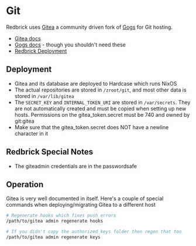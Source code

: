 # Git

Redbrick uses [Gitea](https://gitea.io/en-US/) a community driven fork of
[Gogs](https://gogs.io/) for Git hosting.

- [Gitea docs](https://docs.gitea.io/en-us/)
- [Gogs docs](https://gogs.io/docs) - though you shouldn't need these
- [Redbrick Deployment](https://git.redbrick.dcu.ie)

## Deployment

- Gitea and its database are deployed to Hardcase which runs NixOS
- The actual repositories are stored in `/zroot/git`, and most
other data is stored in `/var/lib/gitea`
- The `SECRET_KEY` and `INTERNAL_TOKEN_URI` are stored in `/var/secrets`.
They are not automatically created and must be copied when setting up new hosts.
Permissions on the gitea_token.secret must be 740 and owned by git:gitea
- Make sure that the gitea_token.secret does NOT have a newline character in it

## Redbrick Special Notes

- The giteadmin credentials are in the passwordsafe

## Operation

Gitea is very well documented in itself. Here's a couple of special commands when
deploying/migrating Gitea to a different host

```bash
# Regenerate hooks which fixes push errors
/path/to/gitea admin regenerate hooks

# If you didn't copy the authorized_keys folder then regen that too
/path/to/gitea admin regenerate keys
```
